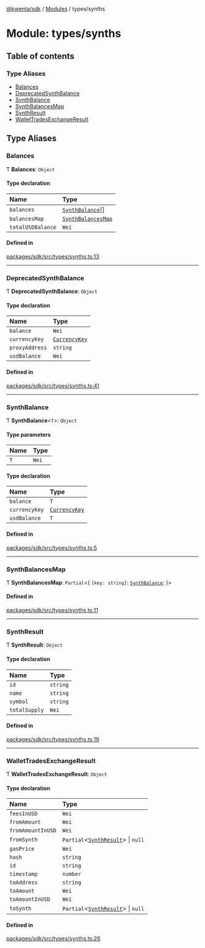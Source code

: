 [@kwenta/sdk](../README.md) / [Modules](../modules.md) / types/synths

# Module: types/synths

## Table of contents

### Type Aliases

- [Balances](types_synths.md#balances)
- [DeprecatedSynthBalance](types_synths.md#deprecatedsynthbalance)
- [SynthBalance](types_synths.md#synthbalance)
- [SynthBalancesMap](types_synths.md#synthbalancesmap)
- [SynthResult](types_synths.md#synthresult)
- [WalletTradesExchangeResult](types_synths.md#wallettradesexchangeresult)

## Type Aliases

### Balances

Ƭ **Balances**: `Object`

#### Type declaration

| Name | Type |
| :------ | :------ |
| `balances` | [`SynthBalance`](types_synths.md#synthbalance)[] |
| `balancesMap` | [`SynthBalancesMap`](types_synths.md#synthbalancesmap) |
| `totalUSDBalance` | `Wei` |

#### Defined in

[packages/sdk/src/types/synths.ts:13](https://github.com/Kwenta/kwenta/blob/60f0875a3/packages/sdk/src/types/synths.ts#L13)

___

### DeprecatedSynthBalance

Ƭ **DeprecatedSynthBalance**: `Object`

#### Type declaration

| Name | Type |
| :------ | :------ |
| `balance` | `Wei` |
| `currencyKey` | [`CurrencyKey`](types_common.md#currencykey) |
| `proxyAddress` | `string` |
| `usdBalance` | `Wei` |

#### Defined in

[packages/sdk/src/types/synths.ts:41](https://github.com/Kwenta/kwenta/blob/60f0875a3/packages/sdk/src/types/synths.ts#L41)

___

### SynthBalance

Ƭ **SynthBalance**<`T`\>: `Object`

#### Type parameters

| Name | Type |
| :------ | :------ |
| `T` | `Wei` |

#### Type declaration

| Name | Type |
| :------ | :------ |
| `balance` | `T` |
| `currencyKey` | [`CurrencyKey`](types_common.md#currencykey) |
| `usdBalance` | `T` |

#### Defined in

[packages/sdk/src/types/synths.ts:5](https://github.com/Kwenta/kwenta/blob/60f0875a3/packages/sdk/src/types/synths.ts#L5)

___

### SynthBalancesMap

Ƭ **SynthBalancesMap**: `Partial`<{ `[key: string]`: [`SynthBalance`](types_synths.md#synthbalance);  }\>

#### Defined in

[packages/sdk/src/types/synths.ts:11](https://github.com/Kwenta/kwenta/blob/60f0875a3/packages/sdk/src/types/synths.ts#L11)

___

### SynthResult

Ƭ **SynthResult**: `Object`

#### Type declaration

| Name | Type |
| :------ | :------ |
| `id` | `string` |
| `name` | `string` |
| `symbol` | `string` |
| `totalSupply` | `Wei` |

#### Defined in

[packages/sdk/src/types/synths.ts:19](https://github.com/Kwenta/kwenta/blob/60f0875a3/packages/sdk/src/types/synths.ts#L19)

___

### WalletTradesExchangeResult

Ƭ **WalletTradesExchangeResult**: `Object`

#### Type declaration

| Name | Type |
| :------ | :------ |
| `feesInUSD` | `Wei` |
| `fromAmount` | `Wei` |
| `fromAmountInUSD` | `Wei` |
| `fromSynth` | `Partial`<[`SynthResult`](types_synths.md#synthresult)\> \| ``null`` |
| `gasPrice` | `Wei` |
| `hash` | `string` |
| `id` | `string` |
| `timestamp` | `number` |
| `toAddress` | `string` |
| `toAmount` | `Wei` |
| `toAmountInUSD` | `Wei` |
| `toSynth` | `Partial`<[`SynthResult`](types_synths.md#synthresult)\> \| ``null`` |

#### Defined in

[packages/sdk/src/types/synths.ts:26](https://github.com/Kwenta/kwenta/blob/60f0875a3/packages/sdk/src/types/synths.ts#L26)
